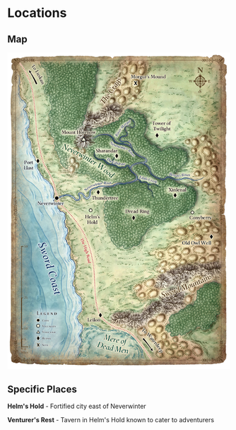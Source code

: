 # Locations

## Map
![Neverwinter region of the Sword Coast](images/neverwinter-region.jpg)

## Specific Places

**Helm's Hold** - Fortified city east of Neverwinter

**Venturer's Rest** - Tavern in Helm's Hold known to cater to adventurers